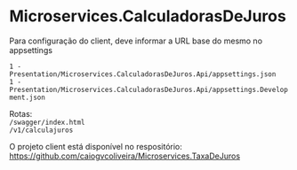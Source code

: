 # Microservices.CalculadorasDeJuros

Para configuração do client, deve informar a URL base do mesmo no appsettings

`1 - Presentation/Microservices.CalculadorasDeJuros.Api/appsettings.json`     
`1 - Presentation/Microservices.CalculadorasDeJuros.Api/appsettings.Development.json`

Rotas:                                                                    
`/swagger/index.html`                                                                           
`/v1/calculajuros`

O projeto client está disponível no respositório: https://github.com/caiogvcoliveira/Microservices.TaxaDeJuros


